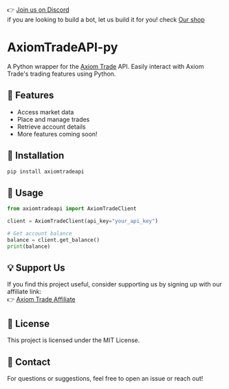 👉 [Join us on Discord](https://discord.gg/p7YyFqSmAz) <br>
if you are looking to build a bot, let us build it for you! check [Our shop](https://chipa.tech/shop/)
# AxiomTradeAPI-py

A Python wrapper for the [Axiom Trade](https://axiom.trade/@chipa) API. Easily interact with Axiom Trade's trading features using Python.

## 📌 Features
- Access market data  
- Place and manage trades  
- Retrieve account details  
- More features coming soon!  

## 🚀 Installation
```bash
pip install axiomtradeapi
```

## 🔧 Usage
```python
from axiomtradeapi import AxiomTradeClient

client = AxiomTradeClient(api_key="your_api_key")

# Get account balance
balance = client.get_balance()
print(balance)
```

## 💡 Support Us
If you find this project useful, consider supporting us by signing up with our affiliate link:  
👉 [Axiom Trade Affiliate](https://axiom.trade/@chipa)  

## 🐜 License
This project is licensed under the MIT License.

## 📩 Contact
For questions or suggestions, feel free to open an issue or reach out!

